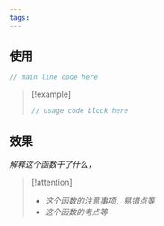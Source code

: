 ```yaml
---
tags:
---
```

## 使用

```c
// main line code here
```

> [!example]
> ```c
> // usage code block here
> ```

## 效果

*解释这个函数干了什么，*

> [!attention] 
> - *这个函数的注意事项、易错点等*
> - *这个函数的考点等*